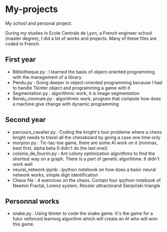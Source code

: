 # My-projects
My school and personal project.

During my studies in Ecole Centrale de Lyon, a French engineer school (master degree), I did a lot of works and projects.
Many of these files are coded in French.

## First year

- Bibliotheque.py : I learned the basis of object-oriented programming with the management of a library.
- Pendu.py : Going deeper in object-oriented programming because I had to handle Tkinter object and programming a game with it
- Segmentation.py : algorithmic work, it is image segmentation
- Rendu_monnaie.py : algorithmic work, program that compute how does a machine give change with dynamic programming

## Second year

- parcours_cavalier.py : Coding the knight's tour probleme where a chess knight needs to travel all the chessboard by going a case one time only
- morpion.py : Tic-tac-toe game, there are some AI work on it (minmax, best first, alpha beta (I didn't do the last one))
- colonie_de_fourmi.py : Ant colony optimization algorithms to find the shortest way on a graph. There is a part of genetic algorihtme. It didn't work well
- neural_network.ipynb : ipython notebook on how does a basic neural network works, simple digit identification
- Chaos file : 4 exercices on the chaos. Contain four ipython notebook of Newton Fractal, Lorenz system, Rössler attractorand Sierpiński triangle

## Personnal works

- snake.py : Using tkinter to code the snake game. It's the game for a futur reiforced learning algorithm which will create an AI who will won this game.
